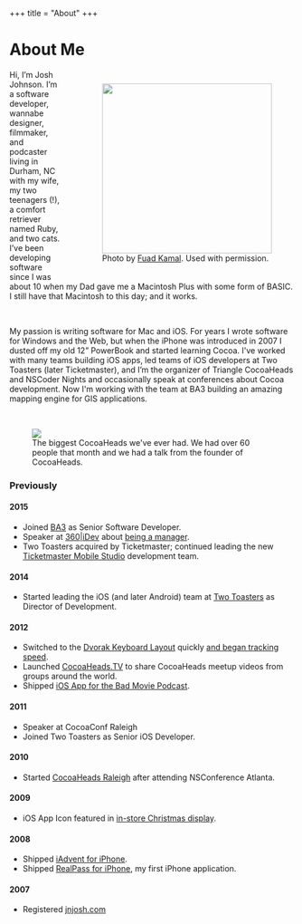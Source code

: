 +++
title = "About"
+++

# About Me

<div style="float:right; margin:10px 0 10px 30px;">
  <figure>
    <img src="/assets/josh.jpg" style="width: 300px;" />
    <figcaption>Photo by <a href="http://fuadkamal.org">Fuad Kamal</a>. Used with permission.</figcaption>
  </figure>
</div>

Hi, I’m Josh Johnson. I’m a software developer, wannabe designer, filmmaker, and podcaster living in Durham, NC with my wife, my two teenagers (!), a comfort retriever named Ruby, and two cats. I’ve been developing software since I was about 10 when my Dad gave me a Macintosh Plus with some form of BASIC. I still have that Macintosh to this day; and it works.

<br />

My passion is writing software for Mac and iOS. For years I wrote software for Windows and the Web, but when the iPhone was introduced in 2007 I dusted off my old 12” PowerBook and started learning Cocoa. I've worked with many teams building iOS apps, led teams of iOS developers at Two Toasters (later Ticketmaster), and I’m the organizer of Triangle CocoaHeads and NSCoder Nights and occasionally speak at conferences about Cocoa development. Now I'm working with the team at BA3 building an amazing mapping engine for GIS applications.

<br />

<figure>
  <img src="https://camo.githubusercontent.com/24ef8f1ca1c7ba39e00ea19dfdd2daf2cc863c74/68747470733a2f2f73332e616d617a6f6e6177732e636f6d2f636f6d2d6a6e6a6f73682d6173736574732f636f636f6168656164732d6e6f76656d6265722e6a7067" />
  <figcaption>The biggest CocoaHeads we've ever had. We had over 60 people that month and we had a talk from the founder of CocoaHeads.</figcaption>
</figure>

### Previously

#### 2015

  - Joined [BA3](http://ba3.us) as Senior Software Developer.  
  - Speaker at [360|iDev](http://360idev.com) about [being a manager](/posts/360idev-2015/).  
  - Two Toasters acquired by Ticketmaster; continued leading the new [Ticketmaster Mobile Studio](http://tmsdurham.com) development team.

#### 2014

  - Started leading the iOS (and later Android) team at [Two Toasters](http://twotoasters.com) as Director of Development.

#### 2012

  - Switched to the [Dvorak Keyboard Layout](https://en.wikipedia.org/wiki/Dvorak_Simplified_Keyboard) quickly [and began tracking speed](/dvorak).
  - Launched [CocoaHeads.TV](http://cocoaheads.tv) to share CocoaHeads meetup videos from groups around the world.
  - Shipped [iOS App for the Bad Movie Podcast](/posts/bad-movie-podcast-app/).

#### 2011

  - Speaker at CocoaConf Raleigh
  - Joined Two Toasters as Senior iOS Developer.

#### 2010

  - Started [CocoaHeads Raleigh](http://meetup.com/nscoderrtp) after attending NSConference Atlanta.

#### 2009

  - iOS App Icon featured in [in-store Christmas display](/posts/my-iphone-apps-icon-in-the-apple-storefront-display/).

#### 2008

  - Shipped [iAdvent for iPhone](/iadvent).
  - Shipped [RealPass for iPhone](/realpass), my first iPhone application.

#### 2007

  - Registered [jnjosh.com](http://jnjosh.com)  
